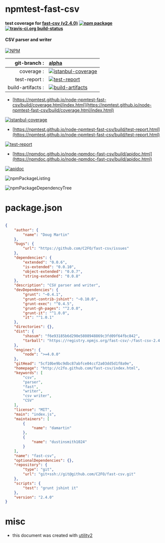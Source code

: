 # npmtest-fast-csv

#### test coverage for  [fast-csv (v2.4.0)](http://c2fo.github.com/fast-csv/index.html)  [![npm package](https://img.shields.io/npm/v/npmtest-fast-csv.svg?style=flat-square)](https://www.npmjs.org/package/npmtest-fast-csv) [![travis-ci.org build-status](https://api.travis-ci.org/npmtest/node-npmtest-fast-csv.svg)](https://travis-ci.org/npmtest/node-npmtest-fast-csv)

#### CSV parser and writer

[![NPM](https://nodei.co/npm/fast-csv.png?downloads=true&downloadRank=true&stars=true)](https://www.npmjs.com/package/fast-csv)

| git-branch : | [alpha](https://github.com/npmtest/node-npmtest-fast-csv/tree/alpha)|
|--:|:--|
| coverage : | [![istanbul-coverage](https://npmtest.github.io/node-npmtest-fast-csv/build/coverage.badge.svg)](https://npmtest.github.io/node-npmtest-fast-csv/build/coverage.html/index.html)|
| test-report : | [![test-report](https://npmtest.github.io/node-npmtest-fast-csv/build/test-report.badge.svg)](https://npmtest.github.io/node-npmtest-fast-csv/build/test-report.html)|
| build-artifacts : | [![build-artifacts](https://npmtest.github.io/node-npmtest-fast-csv/glyphicons_144_folder_open.png)](https://github.com/npmtest/node-npmtest-fast-csv/tree/gh-pages/build)|

- [https://npmtest.github.io/node-npmtest-fast-csv/build/coverage.html/index.html](https://npmtest.github.io/node-npmtest-fast-csv/build/coverage.html/index.html)

[![istanbul-coverage](https://npmtest.github.io/node-npmtest-fast-csv/build/screenCapture.buildCi.browser.%252Ftmp%252Fbuild%252Fcoverage.lib.html.png)](https://npmtest.github.io/node-npmtest-fast-csv/build/coverage.html/index.html)

- [https://npmtest.github.io/node-npmtest-fast-csv/build/test-report.html](https://npmtest.github.io/node-npmtest-fast-csv/build/test-report.html)

[![test-report](https://npmtest.github.io/node-npmtest-fast-csv/build/screenCapture.buildCi.browser.%252Ftmp%252Fbuild%252Ftest-report.html.png)](https://npmtest.github.io/node-npmtest-fast-csv/build/test-report.html)

- [https://npmdoc.github.io/node-npmdoc-fast-csv/build/apidoc.html](https://npmdoc.github.io/node-npmdoc-fast-csv/build/apidoc.html)

[![apidoc](https://npmdoc.github.io/node-npmdoc-fast-csv/build/screenCapture.buildCi.browser.%252Ftmp%252Fbuild%252Fapidoc.html.png)](https://npmdoc.github.io/node-npmdoc-fast-csv/build/apidoc.html)

![npmPackageListing](https://npmtest.github.io/node-npmtest-fast-csv/build/screenCapture.npmPackageListing.svg)

![npmPackageDependencyTree](https://npmtest.github.io/node-npmtest-fast-csv/build/screenCapture.npmPackageDependencyTree.svg)



# package.json

```json

{
    "author": {
        "name": "Doug Martin"
    },
    "bugs": {
        "url": "https://github.com/C2FO/fast-csv/issues"
    },
    "dependencies": {
        "extended": "0.0.6",
        "is-extended": "0.0.10",
        "object-extended": "0.0.7",
        "string-extended": "0.0.8"
    },
    "description": "CSV parser and writer",
    "devDependencies": {
        "grunt": "~0.4.1",
        "grunt-contrib-jshint": "~0.10.0",
        "grunt-exec": "^0.4.5",
        "grunt-gh-pages": "^2.0.0",
        "grunt-it": "^1.0.0",
        "it": "^1.0.1"
    },
    "directories": {},
    "dist": {
        "shasum": "f6e93185b6d290e5808948869c3fd09f64fbc842",
        "tarball": "https://registry.npmjs.org/fast-csv/-/fast-csv-2.4.0.tgz"
    },
    "engines": {
        "node": ">=4.0.0"
    },
    "gitHead": "5cf10be9bc9dbc87abfce04ccf2a03dd5d1f8a9e",
    "homepage": "http://c2fo.github.com/fast-csv/index.html",
    "keywords": [
        "csv",
        "parser",
        "fast",
        "writer",
        "csv writer",
        "CSV"
    ],
    "license": "MIT",
    "main": "index.js",
    "maintainers": [
        {
            "name": "damartin"
        },
        {
            "name": "dustinsmith1024"
        }
    ],
    "name": "fast-csv",
    "optionalDependencies": {},
    "repository": {
        "type": "git",
        "url": "git+ssh://git@github.com/C2FO/fast-csv.git"
    },
    "scripts": {
        "test": "grunt jshint it"
    },
    "version": "2.4.0"
}
```



# misc
- this document was created with [utility2](https://github.com/kaizhu256/node-utility2)
